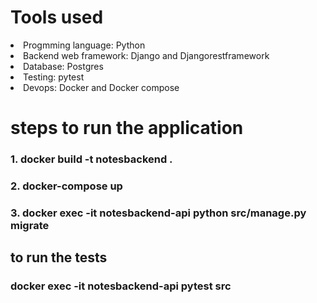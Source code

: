 # Tools used
<li>Progmming language: Python</li>
<li>Backend web framework: Django and Djangorestframework</li>
<li>Database: Postgres</li>
<li>Testing: pytest</li>
<li>Devops: Docker and Docker compose </li>


# steps to run the application
### 1. docker build -t notesbackend .
### 2. docker-compose up
### 3. docker exec -it notesbackend-api  python src/manage.py migrate

## to run the tests
### docker exec -it notesbackend-api pytest src
